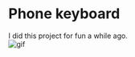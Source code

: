 # Phone keyboard
I did this project for fun a while ago.<br>
![gif](https://i.gyazo.com/491318ace5a9a8a69d721648cda292a8.gif)
